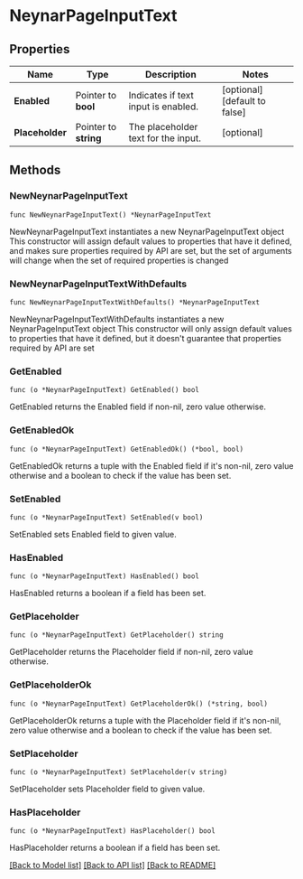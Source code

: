 # NeynarPageInputText

## Properties

Name | Type | Description | Notes
------------ | ------------- | ------------- | -------------
**Enabled** | Pointer to **bool** | Indicates if text input is enabled. | [optional] [default to false]
**Placeholder** | Pointer to **string** | The placeholder text for the input. | [optional] 

## Methods

### NewNeynarPageInputText

`func NewNeynarPageInputText() *NeynarPageInputText`

NewNeynarPageInputText instantiates a new NeynarPageInputText object
This constructor will assign default values to properties that have it defined,
and makes sure properties required by API are set, but the set of arguments
will change when the set of required properties is changed

### NewNeynarPageInputTextWithDefaults

`func NewNeynarPageInputTextWithDefaults() *NeynarPageInputText`

NewNeynarPageInputTextWithDefaults instantiates a new NeynarPageInputText object
This constructor will only assign default values to properties that have it defined,
but it doesn't guarantee that properties required by API are set

### GetEnabled

`func (o *NeynarPageInputText) GetEnabled() bool`

GetEnabled returns the Enabled field if non-nil, zero value otherwise.

### GetEnabledOk

`func (o *NeynarPageInputText) GetEnabledOk() (*bool, bool)`

GetEnabledOk returns a tuple with the Enabled field if it's non-nil, zero value otherwise
and a boolean to check if the value has been set.

### SetEnabled

`func (o *NeynarPageInputText) SetEnabled(v bool)`

SetEnabled sets Enabled field to given value.

### HasEnabled

`func (o *NeynarPageInputText) HasEnabled() bool`

HasEnabled returns a boolean if a field has been set.

### GetPlaceholder

`func (o *NeynarPageInputText) GetPlaceholder() string`

GetPlaceholder returns the Placeholder field if non-nil, zero value otherwise.

### GetPlaceholderOk

`func (o *NeynarPageInputText) GetPlaceholderOk() (*string, bool)`

GetPlaceholderOk returns a tuple with the Placeholder field if it's non-nil, zero value otherwise
and a boolean to check if the value has been set.

### SetPlaceholder

`func (o *NeynarPageInputText) SetPlaceholder(v string)`

SetPlaceholder sets Placeholder field to given value.

### HasPlaceholder

`func (o *NeynarPageInputText) HasPlaceholder() bool`

HasPlaceholder returns a boolean if a field has been set.


[[Back to Model list]](../README.md#documentation-for-models) [[Back to API list]](../README.md#documentation-for-api-endpoints) [[Back to README]](../README.md)


